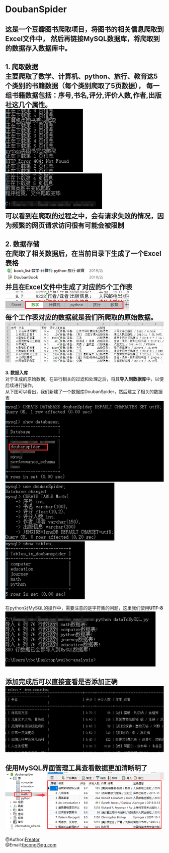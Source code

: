 # DoubanSpider
这是一个豆瓣图书爬取项目，将图书的相关信息爬取到Excel文件中，
然后再链接MySQL数据库，将爬取到的数据存入数据库中。  
----
**1. 爬取数据**  
主要爬取了**数学、计算机、python、旅行、教育**这5个类别的书籍数据（每个类别爬取了5页数据），
每一组书籍数据包括：**序号,书名,评分,评价人数,作者,出版社**这几个属性。  
![正在下载](./Pictures/downloading.png "正在爬取数据")  
![完成下载](./Pictures/downloaded.png "爬取完成")  
可以看到在爬取的过程之中，会有请求失败的情况，因为频繁的网页请求访问很有可能会被限制  
----
**2. 数据存储**  
在爬取了相关数据后，在当前目录下生成了一个**Excel表格**  
![当前目录](./Pictures/fileName.png "生成Excel文件")  
并且在Excel文件中生成了对应的5个**工作表**  
![工作表](./Pictures/showSheetNames.png "对应生成的工作表")  
每个工作表对应的数据就是我们所爬取的**原始数据**。  
![原始数据](./Pictures/showBookInfo.png "爬取到的原始数据")  
----
**3. 数据入库**  
对于生成的原始数据，在进行相关的过滤和处理之后，将其**导入到数据库**中，以便后续进行操作。  
从下图可以看出，我们新建了一个数据库DoubanSpider，然后建立了相关的数据表  
![建数据库](./Pictures/createDB.png "建立一个新的数据库")  
![建数据表](./Pictures/createTable.png "建立相对应的数据表")  
![查看表格](./Pictures/showTables.png "查看已建好的数据表")  
  
在python对MySQL的操作中，需要注意的是字符集的问题，这里我们使用**UTF-8**  
![添加数据](./Pictures/addData.png "添加数据")  
  
添加完成后可以直接查看是否添加正确  
![查看数据](./Pictures/showData.png "查看已经添加好的数据")  
----
使用MySQL界面管理工具查看数据更加清晰明了  
![管理工具](./Pictures/viewData.png "使用界面管理工具查看MySQL数据")
----
@Author:[Freator](https://github.com/Freator)  
@Email:tbcong@qq.com
